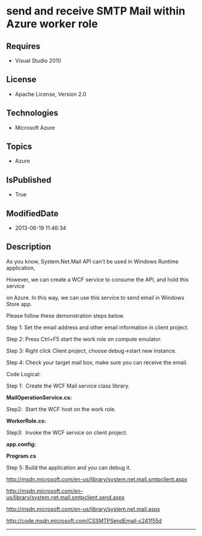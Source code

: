 # send and receive SMTP Mail within Azure worker role
## Requires
* Visual Studio 2010
## License
* Apache License, Version 2.0
## Technologies
* Microsoft Azure
## Topics
* Azure
## IsPublished
* True
## ModifiedDate
* 2013-06-19 11:46:34
## Description

<p class="MsoNormal"><span lang="EN-US" style="">As you know, System.Net.Mail API can't be used in Windows Runtime application,
</span></p>
<p class="MsoNormal"><span lang="EN-US" style="">However, we can create a WCF service to consume the API, and hold this service
</span></p>
<p class="MsoNormal"><span lang="EN-US" style="">on Azure. In this way, we can use this service to send email in Windows Store app.
</span></p>
<p class="MsoNormal"><span lang="EN-US" style="">Please follow these demonstration steps below.
</span></p>
<p class="MsoNormal"><span lang="EN-US" style="">Step 1: Set the email address and other email information in client project.
</span></p>
<p class="MsoNormal"><span lang="EN-US" style="">Step 2: Press </span><span lang="EN-US">Ctrl&#43;F5 start the work role on compute emulator.
</span><span lang="EN-US" style=""></span></p>
<p class="MsoNormal"><span lang="EN-US">Step 3: Right click Client project, choose debug-&gt;start new instance.</span><span lang="EN-US" style="">
</span></p>
<p class="MsoNormal"><span lang="EN-US">Step 4: Check your target mail box, make sure you can receive the email.</span><span lang="EN-US" style="">
</span></p>
<p class="MsoNormal"><span lang="EN-US">Code Logical:</span></p>
<p class="MsoNormal"><span lang="EN-US">Step 1:<span style="">&nbsp; </span>Create the WCF Mail service class library.</span></p>
<p class="MsoNormal"><b style=""><span lang="EN-US" style="">MailOperationService.cs:
</span></b></p>
<p class="MsoNormal" style=""><b style=""><span lang="EN-US" style=""></span></b></p>
<p class="MsoNormal" style=""><span lang="EN-US"></span></p>
<p class="MsoNormal" style=""><span lang="EN-US">Step2:<span style="">&nbsp; </span>
Start the WCF host on the work role.</span></p>
<p class="MsoNormal" style=""><b style=""><span lang="EN-US" style="">WorkerRole.cs:
</span></b></p>
<p class="MsoNormal" style=""><span lang="EN-US"></span></p>
<p class="MsoNormal" style=""><span lang="EN-US">Step3:<span style="">&nbsp; </span>
Invoke the WCF service on client project.</span></p>
<p class="MsoNormal" style=""><b style=""><span lang="EN-US" style="">app.config:
</span></b></p>
<p class="MsoNormal" style=""><span lang="EN-US"></span></p>
<p class="MsoNormal" style=""><b style=""><span lang="EN-US" style="">Program.cs
</span></b></p>
<p class="MsoNormal" style=""><span lang="EN-US">Step 5: Build the application and you can debug it.</span></p>
<p class="MsoNormal" style=""><span lang="EN-US"><a href="http://msdn.microsoft.com/en-us/library/system.net.mail.smtpclient.aspx">http://msdn.microsoft.com/en-us/library/system.net.mail.smtpclient.aspx</a></span></p>
<p class="MsoNormal" style=""><span lang="EN-US"><a href="http://msdn.microsoft.com/en-us/library/system.net.mail.smtpclient.send.aspx">http://msdn.microsoft.com/en-us/library/system.net.mail.smtpclient.send.aspx</a></span></p>
<p class="MsoNormal" style=""><span lang="EN-US"><a href="http://msdn.microsoft.com/en-us/library/system.net.mail.aspx">http://msdn.microsoft.com/en-us/library/system.net.mail.aspx</a></span></p>
<p class="MsoNormal" style=""><span lang="EN-US"><a href="http://code.msdn.microsoft.com/CSSMTPSendEmail-c241f55d">http://code.msdn.microsoft.com/CSSMTPSendEmail-c241f55d</a></span></p>
<p class="MsoNormal" style=""><span lang="EN-US"></span></p>
<hr>
<div><a href="http://go.microsoft.com/?linkid=9759640" style="margin-top:3px"><img alt="" src="http://bit.ly/onecodelogo">
</a></div>
